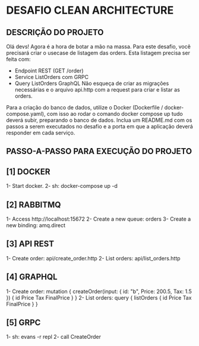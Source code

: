 # DESAFIO CLEAN ARCHITECTURE #

## DESCRIÇÃO DO PROJETO ##

Olá devs!
Agora é a hora de botar a mão na massa. Para este desafio, você precisará criar o usecase de listagem das orders.
Esta listagem precisa ser feita com:
- Endpoint REST (GET /order)
- Service ListOrders com GRPC
- Query ListOrders GraphQL
Não esqueça de criar as migrações necessárias e o arquivo api.http com a request para criar e listar as orders.

Para a criação do banco de dados, utilize o Docker (Dockerfile / docker-compose.yaml), com isso ao rodar o comando docker compose up tudo deverá subir, preparando o banco de dados.
Inclua um README.md com os passos a serem executados no desafio e a porta em que a aplicação deverá responder em cada serviço.

## PASSO-A-PASSO PARA EXECUÇÃO DO PROJETO ##

## [1] DOCKER ##

1- Start docker.
2- sh: docker-compose up -d

## [2] RABBITMQ ##

1- Access http://localhost:15672
2- Create a new queue: orders
3- Create a new binding: amq.direct

## [3] API REST ##

1- Create order: api/create_order.http
2- List orders: api/list_orders.http

## [4] GRAPHQL ##

1- Create order:
mutation {
  createOrder(input: {
    id: "b",
    Price: 200.5,
    Tax: 1.5
  }) {
    id
    Price
    Tax
    FinalPrice
  }
}
2- List orders:
query {
  listOrders {
    id
    Price
    Tax
    FinalPrice
  }
}

## [5] GRPC ##

1- sh: evans -r repl
2- call CreateOrder
